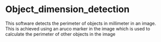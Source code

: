 # Object_dimension_detection

This software detects the perimeter of objects in millimeter in an image. This is achieved using an aruco marker in the image which is used to calculate the perimeter of other objects in the image
